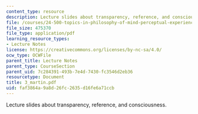```yaml
---
content_type: resource
description: Lecture slides about transparency, reference, and consciousness.
file: /courses/24-500-topics-in-philosophy-of-mind-perceptual-experience-spring-2007/faf3864a9a8d26fc2635d16fe6a71ccb_3_martin.pdf
file_size: 475370
file_type: application/pdf
learning_resource_types:
- Lecture Notes
license: https://creativecommons.org/licenses/by-nc-sa/4.0/
ocw_type: OCWFile
parent_title: Lecture Notes
parent_type: CourseSection
parent_uid: 7c284391-493b-7e4d-7430-fc3546d2eb36
resourcetype: Document
title: 3_martin.pdf
uid: faf3864a-9a8d-26fc-2635-d16fe6a71ccb
---
```

Lecture slides about transparency, reference, and consciousness.